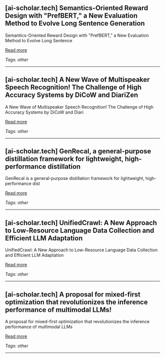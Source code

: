 ## [ai-scholar.tech] Semantics-Oriented Reward Design with "PrefBERT," a New Evaluation Method to Evolve Long Sentence Generation

Semantics-Oriented Reward Design with "PrefBERT," a New Evaluation Method to Evolve Long Sentence

[Read more](https://ai-scholar.tech/en/articles/llm-paper%2FPrefBERT)

_Tags: other_

---
## [ai-scholar.tech] A New Wave of Multispeaker Speech Recognition! The Challenge of High Accuracy Systems by DiCoW and DiariZen

A New Wave of Multispeaker Speech Recognition! The Challenge of High Accuracy Systems by DiCoW and Diari

[Read more](https://ai-scholar.tech/en/articles/llm-paper%2Fdicow-diarizen)

_Tags: other_

---
## [ai-scholar.tech] GenRecal, a general-purpose distillation framework for lightweight, high-performance distillation

GenRecal is a general-purpose distillation framework for lightweight, high-performance dist

[Read more](https://ai-scholar.tech/en/articles/llm-paper%2Fgenrecal)

_Tags: other_

---
## [ai-scholar.tech] UnifiedCrawl: A New Approach to Low-Resource Language Data Collection and Efficient LLM Adaptation

UnifiedCrawl: A New Approach to Low-Resource Language Data Collection and Efficient LLM Adaptation

[Read more](https://ai-scholar.tech/en/articles/others%2Funifiedcrawl)

_Tags: other_

---
## [ai-scholar.tech] A proposal for mixed-first optimization that revolutionizes the inference performance of multimodal LLMs!

A proposal for mixed-first optimization that revolutionizes the inference performance of multimodal LLMs

[Read more](https://ai-scholar.tech/en/articles/llm-paper%2Fpreference-guided-reasoning)

_Tags: other_

---
